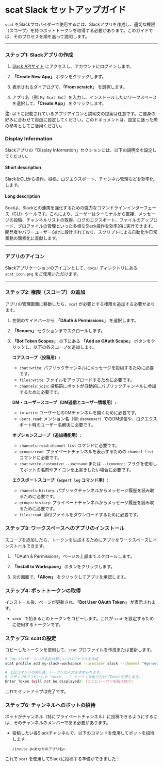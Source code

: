 # scat Slack セットアップガイド

`scat` をSlackプロバイダーで使用するには、Slackアプリを作成し、適切な権限（スコープ）を持つボットトークンを取得する必要があります。このガイドでは、そのプロセスを順を追って説明します。

---

### ステップ1: Slackアプリの作成

1.  [Slack APIサイト](https://api.slack.com/apps) にアクセスし、アカウントにログインします。

2.  **「Create New App」** ボタンをクリックします。

3.  表示されるダイアログで、**「From scratch」** を選択します。

4.  アプリ名（例: `My Scat Bot`）を入力し、インストールしたいワークスペースを選択して、**「Create App」** をクリックします。

**注:** 以下に記載されているアプリアイコンと説明文の提案は任意です。ご自身の好みに合わせて自由に設定してください。このドキュメントは、設定に迷った際の参考としてご活用ください。

### Display Information

Slackアプリの「Display Information」セクションには、以下の説明文を設定してください。

#### Short description

SlackをCLIから操作。投稿、ログエクスポート、チャンネル管理などを効率化します。

#### Long description

Scatは、Slackとの連携を強化するための強力なコマンドラインインターフェース（CLI）ツールです。これにより、ユーザーはターミナルから直接、メッセージの投稿、チャンネルリストの取得、ログのエクスポート、ファイルのアップロード、プロファイルの管理といった多様なSlack操作を効率的に実行できます。開発者やパワーユーザー向けに設計されており、スクリプトによる自動化や日常業務の簡素化に貢献します。

---

### アプリのアイコン

Slackアプリケーションのアイコンとして、`docs/` ディレクトリにある `scat_icon.png` をご使用いただけます。

---

### ステップ2: 権限（スコープ）の追加

アプリの管理画面に移動したら、`scat` が必要とする権限を追加する必要があります。

1.  左側のサイドバーから **「OAuth & Permissions」** を選択します。

2.  **「Scopes」** セクションまでスクロールします。

3.  **「Bot Token Scopes」** の下にある **「Add an OAuth Scope」** ボタンをクリックし、以下の各スコープを追加します。

    **コアスコープ（投稿用）:**
    *   `chat:write`: パブリックチャンネルにメッセージを投稿するために必要です。
    *   `files:write`: ファイルをアップロードするために必要です。
    *   `channels:join`: 投稿前にボットが自動的にパブリックチャンネルに参加するために必要です。

    **DM・ユーザースコープ（DM送信とユーザー情報用）:**
    *   `im:write`: ユーザーとのDMチャンネルを開くために必要です。
    *   `users.read`: メンション名（例: `@someuser`）でのDM送信や、ログエクスポート時のユーザー名解決に必要です。

    **オプションスコープ（追加機能用）:**
    *   `channels:read`: `channel list` コマンドに必要です。
    *   `groups:read`: プライベートチャンネルを表示するための `channel list` コマンドに必要です。
    *   `chat:write.customize`: `--username` または `--iconemoji` フラグを使用してボットの名前やアイコンを上書きしたい場合に必要です。

    **エクスポートスコープ（`export log` コマンド用）:**
    *   `channels:history`: パブリックチャンネルからメッセージ履歴を読み取るために必要です。
    *   `groups:history`: プライベートチャンネルからメッセージ履歴を読み取るために必要です。
    *   `files:read`: 添付ファイルをダウンロードするために必要です。

### ステップ3: ワークスペースへのアプリのインストール

スコープを追加したら、トークンを生成するためにアプリをワークスペースにインストールできます。

1.  「OAuth & Permissions」ページの上部までスクロールします。

2.  **「Install to Workspace」** ボタンをクリックします。

3.  次の画面で、**「Allow」** をクリックしてアプリを承認します。

### ステップ4: ボットトークンの取得

インストール後、ページが更新され、**「Bot User OAuth Token」** が表示されます。

*   `xoxb-` で始まるこのトークンをコピーします。これが `scat` を設定するために使用するトークンです。

### ステップ5: scatの設定

コピーしたトークンを使用して、`scat` プロファイルを作成または更新します。

```bash
# "my-slack" という名前の新しいプロファイルを作成
scat profile add my-slack-workspace --provider slack --channel "#general"

# 上記コマンドの実行後、トークンの入力を求められます。
# ステップ4でコピーした "xoxb-..." トークンを貼り付けてEnterを押します。
Enter Token (will not be displayed): [ここにトークンを貼り付け]
```

これでセットアップは完了です。

### ステップ6: チャンネルへのボットの招待

ボットがチャンネル（特にプライベートチャンネル）に投稿できるようにするには、そのチャンネルのメンバーである必要があります。

*   投稿したい各Slackチャンネルで、以下のコマンドを使用してボットを招待します。

    ```
    /invite @<あなたのアプリ名>
    ```

これで `scat` を使用してSlackに投稿する準備ができました！